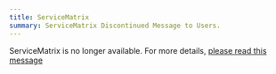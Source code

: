 ```yaml
---
title: ServiceMatrix
summary: ServiceMatrix Discontinued Message to Users.
---
```


ServiceMatrix is no longer available. For more details, [please read this message](http://www.particular.net/servicematrix)